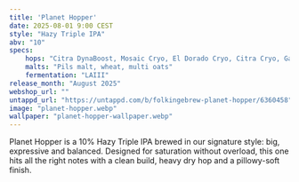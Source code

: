 ```yaml
---
title: 'Planet Hopper'
date: 2025-08-01 9:00 CEST
style: "Hazy Triple IPA"
abv: "10"
specs:
    hops: "Citra DynaBoost, Mosaic Cryo, El Dorado Cryo, Citra Cryo, Galaxy T90, Mosaic Lupulin"
    malts: "Pils malt, wheat, multi oats"
    fermentation: "LAIII"
release_month: "August 2025"
webshop_url: ""
untappd_url: "https://untappd.com/b/folkingebrew-planet-hopper/6360458"
image: "planet-hopper.webp"
wallpaper: "planet-hopper-wallpaper.webp"
---
```


Planet Hopper is a 10% Hazy Triple IPA brewed in our signature style: big, expressive and balanced. Designed for saturation without overload, this one hits all the right notes with a clean build, heavy dry hop and a pillowy-soft finish.

